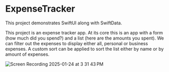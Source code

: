 # ExpenseTracker
This project demonstrates SwiftUI along with SwiftData. 

This project is an expense tracker app. At its core this is an app with a form (how much did you spend?) and a list (here are the amounts you spent).
We can filter out the expenses to display either all, personal or business expenses. 
A custom sort can be applied to sort the list either by name or by amount of expenses.


![Screen Recording 2025-01-24 at 3 31 43 PM](https://github.com/user-attachments/assets/d52e16f8-8b68-4786-bd0b-62e913037b82)
